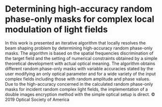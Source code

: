 # Determining high-accuracy random phase-only masks for complex local modulation of light fields
In this work is presented an iterative algorithm that locally resolves the beam shaping problem by determining high-accuracy random phase-only masks. The algorithm is based on the spatial frequencies discrimination of the target field and the setting of numerical
constraints obtained by a simple theoretical development with actual optical meaning. The algorithm obtains different random phase-only masks with variable
accuracies stated by the user modifying an only optical parameter and for a wide variety of the input complex fields including those with random amplitude and
phase values. Due to the high-accuracy concerned in the calculated random phase-only masks for incident random complex light fields, the implementation of a double images encryption method with the simple optical setup is direct. © 2019 Optical Society of America